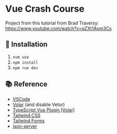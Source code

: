 # Vue Crash Course

Project from this tutorial from Brad Traversy:  
<https://www.youtube.com/watch?v=qZXt1Aom3Cs>

## 💾 Installation

1. `nvm use`
2. `npm install`
3. `npm run dev`

## 📚 Reference

- [VSCode](https://code.visualstudio.com/)
- [Volar](https://marketplace.visualstudio.com/items?itemName=Vue.volar) (and disable Vetur)
- [TypeScript Vue Plugin (Volar)](https://marketplace.visualstudio.com/items?itemName=Vue.vscode-typescript-vue-plugin)
- [Tailwind CSS](https://tailwindcss.com)
- [Tailwind Forms](https://github.com/tailwindlabs/tailwindcss-forms)
- [json-server](https://www.npmjs.com/package/json-server)
